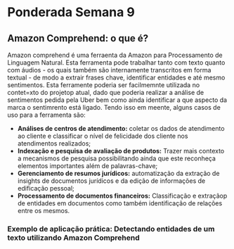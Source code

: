 # Ponderada Semana 9

## Amazon Comprehend: o que é?

Amazon comprehend é uma ferraenta da Amazon para Processamento de Linguagem Natural. Esta ferramenta pode trabalhar tanto com texto quanto com áudios - os quais também são internamente transcritos em forma textual - de modo a extrair frases chave, identificar entidades e até mesmo sentimentos. Esta ferramente poderia ser facilmemnte utilizada no contet=xto do projetop atual, dado que poderia realizar a análise de sentimentos pedida pela Uber bem como ainda identificar a que aspecto da marca o sentimrento está ligado. Tendo isso em meente, alguns casos de uso para a ferramenta são:

- <b>Análises de centros de atendimento:</b> coletar os dados de atendimento ao cliente e classificar o nível de felicidade dos cliente nos atendimentos realizados;
- <b>Indexação e pesquisa de avaliação de produtos:</b> Trazer mais contexto a mecanismos de pesquisa possibilitando ainda que este reconheça elementos importantes além de palavras-chave;
- <b>Gerenciamento de resumos jurídicos:</b> automatização da extração de insights de documentos jurídicos e da edição de informações de edificação pessoal;
- <b>Processamento de documentos financeiros:</b> Classificação e extraçãop de entidades em documentos como também identificação de relações entre os mesmos.
 
### Exemplo de aplicação prática: Detectando entidades de um texto utilizando Amazon Comprehend
